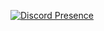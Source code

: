 [![Discord Presence](https://lanyard.cnrad.dev/api/748175432519647239
                            )](https://discord.com/users/748175432519647239)
